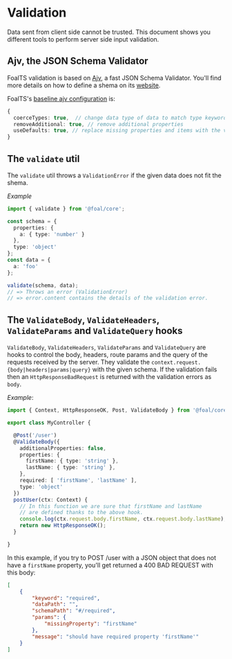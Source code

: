 # Validation

Data sent from client side cannot be trusted. This document shows you different tools to perform server side input validation.

## Ajv, the JSON Schema Validator

FoalTS validation is based on [Ajv](https://github.com/epoberezkin/ajv), a fast JSON Schema Validator. You'll find more details on how to define a shema on its [website](http://epoberezkin.github.io/ajv/). 

FoalTS's [baseline ajv configuration](https://github.com/epoberezkin/ajv#options-to-modify-validated-data) is:
```typescript
{
  coerceTypes: true,  // change data type of data to match type keyword
  removeAdditional: true, // remove additional properties
  useDefaults: true, // replace missing properties and items with the values from corresponding default keyword
}
```

## The `validate` util

The `validate` util throws a `ValidationError` if the given data does not fit the shema.

*Example*
```typescript
import { validate } from '@foal/core';

const schema = {
  properties: {
    a: { type: 'number' }
  },
  type: 'object'
};
const data = {
  a: 'foo'
};

validate(schema, data);
// => Throws an error (ValidationError)
// => error.content contains the details of the validation error.
```

## The `ValidateBody`, `ValidateHeaders`, `ValidateParams` and `ValidateQuery` hooks

`ValidateBody`, `ValidateHeaders`, `ValidateParams` and `ValidateQuery` are hooks to control the body, headers, route params and the query of the requests received by the server. They validate the `context.request.{body|headers|params|query}` with the given schema. If the validation fails then an `HttpResponseBadRequest` is returned with the validation errors as `body`.

*Example*:
```typescript
import { Context, HttpResponseOK, Post, ValidateBody } from '@foal/core';

export class MyController {

  @Post('/user')
  @ValidateBody({
    additionalProperties: false,
    properties: {
      firstName: { type: 'string' },
      lastName: { type: 'string' },
    },
    required: [ 'firstName', 'lastName' ],
    type: 'object'
  })
  postUser(ctx: Context) {
    // In this function we are sure that firstName and lastName
    // are defined thanks to the above hook.
    console.log(ctx.request.body.firstName, ctx.request.body.lastName);
    return new HttpResponseOK();
  }

}

```

In this example, if you try to POST /user with a JSON object that does not have a `firstName` property, you'll get returned a 400 BAD REQUEST with this body:

```json
[
    {
        "keyword": "required",
        "dataPath": "",
        "schemaPath": "#/required",
        "params": {
            "missingProperty": "firstName"
        },
        "message": "should have required property 'firstName'"
    }
]
```

